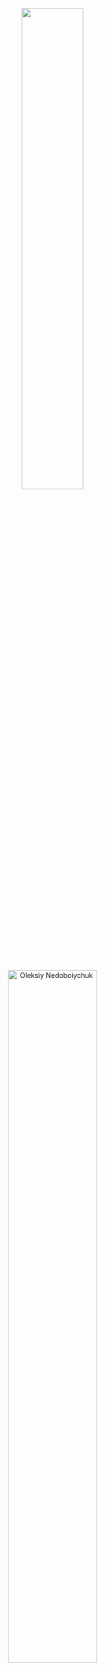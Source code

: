
<div align="center">
   <img src="https://raw.githubusercontent.com/Platane/snk/output/github-contribution-grid-snake.svg" width="50%">
   <div align="center">
  <a href="https://nedo.im/blog">
    <img src="https://img.shields.io/badge/-%E2%9A%A1%20OLEKSIY%20NEDOBOIYCHUK%20%E2%9A%A1-6495ED?style=for-the-badge&labelColor=1a1a1a&logo=github&logoColor=white" alt="Oleksiy Nedoboiychuk" width="60%"/>
  </a>
  </div>
  <br>
  
 
  
  <div>
    <a href="https://linkedin.com/in/lesi-nedo/">
      <img src="https://img.shields.io/badge/LinkedIn-Connect-blue?style=for-the-badge&logo=linkedin" alt="LinkedIn" />
    </a>
    <a href="http://nedo.im/blog/">
      <img src="https://img.shields.io/badge/Website-Visit-2ea44f?style=for-the-badge&logo=safari" alt="Website" />
    </a>
    <a href="mailto:oleksiy12345@live.it">
      <img src="https://img.shields.io/badge/Email-Contact-D14836?style=for-the-badge&logo=gmail" alt="Email" />
    </a>
    <a href="https://www.google.com/maps/place/Pisa">
      <img src="https://img.shields.io/badge/Location-Pisa,%20Italy-orange?style=for-the-badge&logo=google-maps" alt="Location" />
    </a>
  </div>
  
  <br>
  

</div>

## About Me

<div align="center" style="background: linear-gradient(135deg, #f5f7fa 0%, #e8ecf1 100%); border-radius: 20px; padding: 25px; box-shadow: 0 8px 32px rgba(31, 38, 135, 0.1);">

<div style="border-left: 4px solid #6495ED; padding-left: 15px; margin: 20px 0; font-style: italic;">
    <span style="color: #333; font-family: 'Georgia', serif; font-size: 18px;">Forged in the digital fires of Pisa, trained in the arcane arts of AI.</span>
</div>

<img src="https://readme-typing-svg.demolab.com?font=Fira+Code&size=30&duration=3000&pause=1000&color=2F3542&center=true&vCenter=true&width=435&lines=LEVEL+42+TECH+WIZARD;FULL-STACK+DEVELOPER;AI+SPECIALIST;ALGORITHM+ALCHEMIST" alt="Typing SVG" />

<div style="position: relative; margin: 30px 0;">
    <div style="position: absolute; height: 1px; width: 60%; top: 50%; left: 20%; background: linear-gradient(to right, transparent, #6495ED, transparent);"></div>
    <span style="background: #f5f7fa; padding: 0 15px; position: relative; color: #2F3542; font-family: 'Courier New', monospace;">/profile data/</span>
</div>

<table style="width: 90%; border-collapse: separate; border-spacing: 0; margin: 20px auto; border: none;">
    <tr style="background: transparent;">
        <th style="font-family: 'Courier New', monospace; color: #2F3542; text-align: left; padding: 12px; border-bottom: 1px solid #ddd;">Attribute</th>
        <th style="font-family: 'Courier New', monospace; color: #2F3542; text-align: left; padding: 12px; border-bottom: 1px solid #ddd;">Value</th>
    </tr>
    <tr style="background: rgba(255, 255, 255, 0.6);">
        <td style="color: #2F3542; font-weight: bold; padding: 10px; border-bottom: 1px solid #eee;">Class</td>
        <td style="color: #2F3542; padding: 10px; border-bottom: 1px solid #eee; font-family: 'Courier New', monospace;">Junior Software Engineer</td>
    </tr>
    <tr style="background: rgba(245, 247, 250, 0.6);">
        <td style="color: #2F3542; font-weight: bold; padding: 10px; border-bottom: 1px solid #eee;">Origin</td>
        <td style="color: #2F3542; padding: 10px; border-bottom: 1px solid #eee; font-family: 'Courier New', monospace;">Pisa, Italy</td>
    </tr>
    <tr style="background: rgba(255, 255, 255, 0.6);">
        <td style="color: #2F3542; font-weight: bold; padding: 10px; border-bottom: 1px solid #eee;">Training</td>
        <td style="color: #2F3542; padding: 10px; border-bottom: 1px solid #eee; font-family: 'Courier New', monospace;">MSc Computer Science (AI Focus) - <i>University of Pisa</i><br>BSc Computer Science - <i>University of Pisa</i></td>
    </tr>
    <tr style="background: rgba(245, 247, 250, 0.6);">
        <td style="color: #2F3542; font-weight: bold; padding: 10px; border-bottom: 1px solid #eee;">Abilities</td>
        <td style="color: #2F3542; padding: 10px; border-bottom: 1px solid #eee;">
            <div style="display: inline-block; margin: 2px; padding: 4px 8px; background: #e8ecf1; border-radius: 4px; font-size: 12px;">AI Whisperer</div>
            <div style="display: inline-block; margin: 2px; padding: 4px 8px; background: #e0e3e8; border-radius: 4px; font-size: 12px;">Algorithm Tamer</div>
            <div style="display: inline-block; margin: 2px; padding: 4px 8px; background: #d8dbe2; border-radius: 4px; font-size: 12px;">Digital Reinforcer</div>
            <div style="display: inline-block; margin: 2px; padding: 4px 8px; background: #d0d4dc; border-radius: 4px; font-size: 12px;">Stack Constructor</div>
            <div style="display: inline-block; margin: 2px; padding: 4px 8px; background: #c8ccd5; border-radius: 4px; font-size: 12px;">Puzzle Master</div>
        </td>
    </tr>
    <tr style="background: rgba(255, 255, 255, 0.6);">
        <td style="color: #2F3542; font-weight: bold; padding: 10px; border-bottom: 1px solid #eee;">Languages</td>
        <td style="color: #2F3542; padding: 10px; border-bottom: 1px solid #eee;">
            <div style="display: inline-block; margin: 2px; padding: 4px 8px; background: #e6effe; border-radius: 4px; font-size: 12px; border-left: 3px solid #4a69bd;">English: Fluent</div>
            <div style="display: inline-block; margin: 2px; padding: 4px 8px; background: #e6fff2; border-radius: 4px; font-size: 12px; border-left: 3px solid #2ecc71;">Italian: Proficient</div>
            <div style="display: inline-block; margin: 2px; padding: 4px 8px; background: #fff8e6; border-radius: 4px; font-size: 12px; border-left: 3px solid #f1c40f;">Ukrainian: Native</div>
        </td>
    </tr>
    <tr style="background: rgba(245, 247, 250, 0.6);">
        <td style="color: #2F3542; font-weight: bold; padding: 10px; border-bottom: 1px solid #eee;">Secret Power</td>
        <td style="color: #2F3542; padding: 10px; border-bottom: 1px solid #eee; font-style: italic; font-family: 'Georgia', serif;">Patience</td>
    </tr>
    <tr style="background: rgba(255, 255, 255, 0.6);">
        <td style="color: #2F3542; font-weight: bold; padding: 10px; border-bottom: 1px solid #eee;">Weakness</td>
        <td style="color: #2F3542; padding: 10px; border-bottom: 1px solid #eee; font-family: 'Courier New', monospace;">Critical dependency on caffeine infusions</td>
    </tr>
    <tr style="background: rgba(245, 247, 250, 0.6);">
        <td style="color: #2F3542; font-weight: bold; padding: 10px; border-bottom: 1px solid #eee;">Quest</td>
        <td style="color: #2F3542; padding: 10px; border-bottom: 1px solid #eee; font-family: 'Georgia', serif;">
            <div style="border-left: 3px solid #6495ED; padding-left: 10px;">
                To weave elegant code, conquer complex challenges, and continuously evolve. Seeking epic collaborations!
            </div>
        </td>
    </tr>
</table>

<div style="margin: 30px auto; width: 70%; height: 2px; background: linear-gradient(to right, transparent, #6495ED 50%, transparent);"></div>

<pre style="font-family: 'Courier New', monospace; color: #333; text-align: center; line-height: 1.2;">
     ___           ___           ___           ___     
    /\  \         /\__\         /\  \         /\  \    
   /::\  \       /:/ _/_       /::\  \       /::\  \   
  /:/\:\  \     /:/ /\__\     /:/\:\  \     /:/\:\  \  
 /:/  \:\  \   /:/ /:/ _/_   /:/ /::\  \   /:/ /::\  \ 
/:/__/ \:\__\ /:/_/:/ /\__\ /:/_/:/\:\__\ /:/_/:/\:\__\
\:\  \ /:/  / \:\/:/ /:/  / \:\/:/  \/__/ \:\/:/  \/__/
 \:\  /:/  /   \::/_/:/  /   \::/__/       \::/__/     
  \:\/:/  /     \:\/:/  /     \:\  \        \:\  \     
   \::/  /       \::/  /       \:\__\        \:\__\    
    \/__/         \/__/         \/__/         \/__/    
</pre>

</div>

## Tech Arsenal

<table align="center">
  <tr>
    <td align="center">
      <h3>🔠 Languages</h3>
      <div>
        <img src="https://img.shields.io/badge/Python-3776AB?style=for-the-badge&logo=python&logoColor=white" />
        <img src="https://img.shields.io/badge/C++-00599C?style=for-the-badge&logo=cplusplus&logoColor=white" />
        <img src="https://img.shields.io/badge/C-A8B9CC?style=for-the-badge&logo=c&logoColor=white" />
        <img src="https://img.shields.io/badge/LaTeX-008080?style=for-the-badge&logo=latex&logoColor=white" />
      </div>
    </td>
    <td align="center">
      <h3>🌐 Frontend</h3>
      <div>
        <img src="https://img.shields.io/badge/HTML5-E34F26?style=for-the-badge&logo=html5&logoColor=white" />
        <img src="https://img.shields.io/badge/CSS3-1572B6?style=for-the-badge&logo=css3&logoColor=white" />
        <img src="https://img.shields.io/badge/JavaScript-F7DF1E?style=for-the-badge&logo=javascript&logoColor=black" />
        <img src="https://img.shields.io/badge/TypeScript-3178C6?style=for-the-badge&logo=typescript&logoColor=white" />
      </div>
    </td>
  </tr>
  <tr>
    <td align="center">
      <h3>🧩 Frameworks</h3>
      <div>
        <img src="https://img.shields.io/badge/Django-092E20?style=for-the-badge&logo=django&logoColor=white" />
        <img src="https://img.shields.io/badge/Angular-DD0031?style=for-the-badge&logo=angular&logoColor=white" />
        <img src="https://img.shields.io/badge/Svelte-FF3E00?style=for-the-badge&logo=svelte&logoColor=white" />
        <img src="https://img.shields.io/badge/Spring_Boot-6DB33F?style=for-the-badge&logo=spring-boot&logoColor=white" />
      </div>
    </td>
    <td align="center">
      <h3>🧠 ML/AI</h3>
      <div>
        <img src="https://img.shields.io/badge/PyTorch-EE4C2C?style=for-the-badge&logo=pytorch&logoColor=white" />
        <img src="https://img.shields.io/badge/TensorFlow-FF6F00?style=for-the-badge&logo=tensorflow&logoColor=white" />
        <img src="https://img.shields.io/badge/scikit--learn-F7931E?style=for-the-badge&logo=scikit-learn&logoColor=white" />
      </div>
    </td>
  </tr>
  <tr>
    <td align="center">
      <h3>📊 Data Science</h3>
      <div>
        <img src="https://img.shields.io/badge/Pandas-150458?style=for-the-badge&logo=pandas&logoColor=white" />
        <img src="https://img.shields.io/badge/NumPy-013243?style=for-the-badge&logo=numpy&logoColor=white" />
        <img src="https://img.shields.io/badge/Matplotlib-11557c?style=for-the-badge" />
        <img src="https://img.shields.io/badge/Seaborn-3776AB?style=for-the-badge" />
      </div>
    </td>
    <td align="center">
      <h3>🗄️ Databases</h3>
      <div>
        <img src="https://img.shields.io/badge/MySQL-4479A1?style=for-the-badge&logo=mysql&logoColor=white" />
        <img src="https://img.shields.io/badge/PostgreSQL-4169E1?style=for-the-badge&logo=postgresql&logoColor=white" />
        <img src="https://img.shields.io/badge/MongoDB-47A248?style=for-the-badge&logo=mongodb&logoColor=white" />
      </div>
    </td>
  </tr>
  <tr>
    <td align="center" colspan="2">
      <h3>🛠️ DevOps & Tools</h3>
      <div>
        <img src="https://img.shields.io/badge/Git-F05032?style=for-the-badge&logo=git&logoColor=white" />
        <img src="https://img.shields.io/badge/Docker-2496ED?style=for-the-badge&logo=docker&logoColor=white" />
        <img src="https://img.shields.io/badge/Linux-FCC624?style=for-the-badge&logo=linux&logoColor=black" />
        <img src="https://img.shields.io/badge/VS_Code-007ACC?style=for-the-badge&logo=visual-studio-code&logoColor=white" />
        <img src="https://img.shields.io/badge/GitHub-181717?style=for-the-badge&logo=github&logoColor=white" />
      </div>
    </td>
  </tr>
</table>

<div align="center">
  <details>
    <summary><b>📈 Skill Proficiency Chart</b></summary>
    <br>
    <img
    src="https://cr-ss-service.azurewebsites.net/api/ScreenShot?widget=summary&username=lesi-nedo&badges=2&show-avatar=false&style=--header-bg-color:%23000;--border-radius:10px"
    />
  </details>
</div>

## Professional Journey

<div align="center">
  <img src="https://img.shields.io/badge/Experience-Professional%20Growth-blue?style=for-the-badge" alt="Experience"/>
  <br>
</div>

```mermaid
%%{init: {'theme': 'dark', 'themeVariables': { 'primaryColor': '#6495ED', 'primaryTextColor': '#fff', 'primaryBorderColor': '#6495ED', 'lineColor': '#F8B229', 'secondaryColor': '#006100', 'tertiaryColor': '#444444' }}}%%
timeline
    title My Professional Journey
    2019 : Started BSc in Computer Science
         : University of Pisa, Italy
         : Core CS fundamentals & programming
    2022 : Full-Stack Developer
         : TAI Solutions S.R.L
         : Developed enterprise applications with Spring Boot & Angular
         : Built scalable backend services & responsive UIs
    2023 : Started MSc in AI
         : University of Pisa, Italy
         : Focus: Machine Learning & Neural Networks
         : Research in Reinforcement Learning
    2025 : Expected Graduation
         : Ready for advanced AI Engineering roles
```

## Projects

<div align="center">
  <img src="https://raw.githubusercontent.com/andreasbm/readme/master/assets/lines/rainbow.png" width="70%">
  <h2><span style="color: #6495ED;">DIGITAL CREATIONS</span></h2>
</div>

<table width="100%" border="0" align="center">
<tr>
<td width="50%" align="center">

<div style="border: 1px solid #cccccc; border-radius: 10px; padding: 15px; background: linear-gradient(145deg, #f8f9fa, #e9ecef);">
  <h3 align="center"><img src="https://img.shields.io/badge/-NEURAL%20NETWORK-313131?style=flat-square"/> FROM SCRATCH</h3>
  <hr style="border: 1px solid #6495ED;">
  <p align="center" style="color: #212529;">Designed a flexible Neural Network using only Python and NumPy, implementing forward and backward propagation with Nesterov momentum optimization. Added L1/L2 regularization and grid search for hyperparameter tuning.</p>
  <div align="center">
    <img src="https://img.shields.io/badge/Python-3776AB?style=for-the-badge&logo=python&logoColor=white" />
    <img src="https://img.shields.io/badge/NumPy-013243?style=for-the-badge&logo=numpy&logoColor=white" />
  </div>
</div>

</td>
<td width="50%" align="center">

<div style="border: 1px solid #cccccc; border-radius: 10px; padding: 15px; background: linear-gradient(145deg, #f8f9fa, #e9ecef);">
  <h3 align="center"><img src="https://img.shields.io/badge/-PROBLOG%20BASED-313131?style=flat-square"/> AI AGENT</h3>
  <hr style="border: 1px solid #DD0031;">
  <p align="center" style="color: #212529;">Developed an AI agent using ProbLog for a 2D fighting game that adapts to opponents through dynamic probability estimation. Outperformed MCTS, MinMax, and Prolog-based agents in simulations.</p>
  <div align="center">
    <img src="https://img.shields.io/badge/ProbLog-AA0000?style=for-the-badge" />
    <img src="https://img.shields.io/badge/Probabilistic_Programming-8A2BE2?style=for-the-badge" />
  </div>
</div>

</td>
</tr>

<tr><td colspan="2" align="center">
  <div style="margin: 10px;">
    <img src="https://raw.githubusercontent.com/andreasbm/readme/master/assets/lines/fire.png" width="70%">
  </div>
</td></tr>

<tr>
<td width="50%" align="center">

<div style="border: 1px solid #cccccc; border-radius: 10px; padding: 15px; background: linear-gradient(145deg, #f8f9fa, #e9ecef);">
  <h3 align="center"><img src="https://img.shields.io/badge/-TELEGRAM%20BOT-313131?style=flat-square"/> WITH GITHUB INTEGRATION</h3>
  <hr style="border: 1px solid #0088cc;">
  <p align="center" style="color: #212529;">Created a Telegram bot that integrates with GitHub webhooks to provide repository event notifications and respond to user commands.</p>
  <div align="center">
    <img src="https://img.shields.io/badge/Python-3776AB?style=for-the-badge&logo=python&logoColor=white" />
    <img src="https://img.shields.io/badge/Telegram-2CA5E0?style=for-the-badge&logo=telegram&logoColor=white" />
    <img src="https://img.shields.io/badge/GitHub_API-181717?style=for-the-badge&logo=github&logoColor=white" />
  </div>
</div>

</td>
<td width="50%" align="center">

<div style="border: 1px solid #cccccc; border-radius: 10px; padding: 15px; background: linear-gradient(145deg, #f8f9fa, #e9ecef);">
  <h3 align="center"><img src="https://img.shields.io/badge/-PERSONAL%20WEB-313131?style=flat-square"/> APPLICATION</h3>
  <hr style="border: 1px solid #FF3E00;">
  <p align="center" style="color: #212529;">Developed a personal website using Svelte and Django with PostgreSQL database integration. Deployed on AWS using Nginx and Apache.</p>
  <div align="center">
    <img src="https://img.shields.io/badge/Svelte-FF3E00?style=for-the-badge&logo=svelte&logoColor=white" />
    <img src="https://img.shields.io/badge/Django-092E20?style=for-the-badge&logo=django&logoColor=white" />
    <img src="https://img.shields.io/badge/PostgreSQL-4169E1?style=for-the-badge&logo=postgresql&logoColor=white" />
    <img src="https://img.shields.io/badge/AWS-232F3E?style=for-the-badge&logo=amazon-aws&logoColor=white" />
  </div>
</div>

</td>
</tr>

<tr><td colspan="2" align="center">
  <div style="margin: 10px;">
    <img src="https://raw.githubusercontent.com/andreasbm/readme/master/assets/lines/solar.png" width="70%">
  </div>
</td></tr>

<tr>
<td width="50%" align="center">

<div style="border: 1px solid #cccccc; border-radius: 10px; padding: 15px; background: linear-gradient(145deg, #f8f9fa, #e9ecef);">
  <h3 align="center"><img src="https://img.shields.io/badge/-PROFESSIONAL%20CYCLING-313131?style=flat-square"/> ANALYSIS</h3>
  <hr style="border: 1px solid #F7931E;">
  <p align="center" style="color: #212529;">Applied data mining techniques including cleaning, imputation, transformation, anomaly detection, and clustering to analyze cycling data and predict rider performance.</p>
  <div align="center">
    <img src="https://img.shields.io/badge/Python-3776AB?style=for-the-badge&logo=python&logoColor=white" />
    <img src="https://img.shields.io/badge/Data_Mining-F7931E?style=for-the-badge" />
    <img src="https://img.shields.io/badge/Machine_Learning-025E8C?style=for-the-badge" />
  </div>
</div>

</td>
<td width="50%" align="center">

<div style="border: 1px solid #cccccc; border-radius: 10px; padding: 15px; background: linear-gradient(145deg, #f8f9fa, #e9ecef);">
  <h3 align="center"><img src="https://img.shields.io/badge/-FILE%20MANAGEMENT-313131?style=flat-square"/> SYSTEM</h3>
  <hr style="border: 1px solid #A8B9CC;">
  <p align="center" style="color: #212529;">Designed a concurrent file management protocol in C with socket programming to handle multiple clients, supporting file operations with error handling and cache management.</p>
  <div align="center">
    <img src="https://img.shields.io/badge/C-A8B9CC?style=for-the-badge&logo=c&logoColor=white" />
    <img src="https://img.shields.io/badge/Socket_Programming-6C7B8B?style=for-the-badge" />
    <img src="https://img.shields.io/badge/Multi_threading-5C3566?style=for-the-badge" />
  </div>
</div>

</td>
</tr>
</table>

## Performance Analytics

<div align="center">
 
  <p><img src="https://img.shields.io/badge/GitHub-Statistics-orange?style=for-the-badge" alt="GitHub Stats"/></p>
  
  <img height="180em" src="https://github-readme-stats.vercel.app/api?username=lesi-nedo&show_icons=true&theme=tokyonight&include_all_commits=true&count_private=true"/>
  <img height="180em" src="https://github-readme-stats.vercel.app/api/top-langs/?username=lesi-nedo&layout=compact&langs_count=7&theme=tokyonight"/>
  
  <p>
    <img src="https://github-readme-streak-stats.herokuapp.com/?user=lesi-nedo&theme=tokyonight" alt="GitHub streak stats" />
  </p>
  <br>
  <img src="https://raw.githubusercontent.com/andreasbm/readme/master/assets/lines/colored.png" width="70%">
  
  <img src="https://github-readme-activity-graph.vercel.app/graph?username=lesi-nedo&theme=react-dark&hide_border=true" width="70%">
</div>

## Current Focus

<div align="center">
  <img src="https://media.giphy.com/media/v1.Y2lkPTc5MGI3NjExN2N4MTNibWJjMG44YW91azA0a2JyZTZnYnV0dTdxc2psOWYyMXZsdSZlcD12MV9pbnRlcm5hbF9naWZfYnlfaWQmY3Q9Zw/juua9i2c2fA0AIp2iq/giphy.gif" width="400"/>
  <table>
    <tr>
      <td align="center" width="96">
        <img src="https://techstack-generator.vercel.app/python-icon.svg" width="65" height="65" alt="Python" />
        <br>Advanced ML
      </td>
      <td align="center" width="96">
        <img src="https://techstack-generator.vercel.app/js-icon.svg" width="65" height="65" alt="JavaScript" />
        <br>Modern JS
      </td>
      <td align="center" width="96">
        <img src="https://techstack-generator.vercel.app/docker-icon.svg" width="65" height="65" alt="Docker" />
        <br>DevOps
      </td>
      <td align="center" width="96">
        <img src="https://techstack-generator.vercel.app/kubernetes-icon.svg" width="65" height="65" alt="Kubernetes" />
        <br>Orchestration
      </td>
      <td align="center" width="96">
        <img src="https://techstack-generator.vercel.app/aws-icon.svg" width="65" height="65" alt="AWS" />
        <br>Cloud Native
      </td>
    </tr>
  </table>
</div>

## Connect with Me

<div align="center">
  <img src="https://media.giphy.com/media/v1.Y2lkPTc5MGI3NjExNGJtaW83cmR6ajZrOXk1M296Nmx5aTkwcGc3bjExcnVtcmFiMDQwdCZlcD12MV9pbnRlcm5hbF9naWZfYnlfaWQmY3Q9Zw/l0HlTy9x8FZo0XO1i/giphy.gif" width="400"/>
  <h4>Let's build something amazing together!</h4>
  
  <a href="https://linkedin.com/in/lesi-nedo/"><img src="https://img.shields.io/badge/LinkedIn-0077B5?style=for-the-badge&logo=linkedin&logoColor=white"></a>
  <a href="http://nedo.im/blog/"><img src="https://img.shields.io/badge/Website-00C7B7?style=for-the-badge&logo=netlify&logoColor=white"></a>
  <a href="mailto:oleksiy12345@live.it"><img src="https://img.shields.io/badge/Email-D14836?style=for-the-badge&logo=gmail&logoColor=white"></a>
  <a href="https://github.com/lesi-nedo"><img src="https://img.shields.io/badge/GitHub-100000?style=for-the-badge&logo=github&logoColor=white"></a>
</div>

<br>

<div align="center">
  <img src="https://komarev.com/ghpvc/?username=lesi-nedo&color=blueviolet&style=flat-square&label=Profile+Visits" />
  
  <p><small>"The function of good software is to make the complex appear to be simple." — Grady Booch</small></p>
  
</div>
